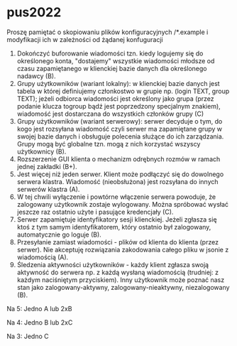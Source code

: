 # pus2022

Proszę pamiętać o skopiowaniu plików konfiguracyjnych /*.example i modyfikacji ich w zależności od żądanej konfuguracji

1. Dokończyć buforowanie wiadomości tzn. kiedy logujemy się do określonego konta, "dostajemy" wszystkie wiadomości młodsze od czasu zapamiętanego w klienckiej bazie danych dla określonego nadawcy (B).
2. Grupy użytkowników (wariant lokalny): w klienckiej bazie danych jest tabela w której definiujemy członkostwo w grupie np. (login TEXT, group TEXT); jeżeli odbiorca wiadomości jest określony jako grupa (przez podanie klucza togroup bądź jest poprzedzony specjalnym znakiem), wiadomość jest dostarczana do wszystkich członków grupy (C)
3. Grupy użytkowników (wariant serwerowy): serwer decyduje o tym, do kogo jest rozsyłana wiadomość czyli serwer ma zapamiętane grupy w swojej bazie danych i obsługuje polecenia służące do ich zarządzania. Grupy mogą być globalne tzn. mogą z nich korzystać wszyscy użytkownicy (B).
4. Rozszerzenie GUI klienta o mechanizm odrębnych rozmów w ramach jednej zakładki (B+).
5. Jest więcej niż jeden serwer. Klient może podłączyć się do dowolnego serwera klastra. Wiadomość (nieobsłużona) jest rozsyłana do innych serwerów klastra (A).
6. W tej chwili wyłączenie i powtórne włączenie serwera powoduje, że zalogowany użytkownik zostaje wylogowany. Można spróbować wysłać jeszcze raz ostatnio użyte i pasujące kredencjały (C).
7. Serwer zapamiętuje identyfikatory sesji klienckiej. Jeżeli zgłasza się ktoś z tym samym identyfikatorem, który ostatnio był zalogowany, automatycznie go loguje (B).
8. Przesyłanie zamiast wiadomości - plików od klienta do klienta (przez serwer). Nie akceptuję rozwiązania zakodowania całego pliku w jsonie z wiadomością (A).
9. Śledzenia aktywności użytkowników - każdy klient zgłasza swoją aktywność do serwera np. z każdą wysłaną wiadomością (trudniej: z każdym naciśniętym przyciskiem). Inny użytkownik może poznać nasz stan jako zalogowany-aktywny, zalogowany-nieaktywny, niezalogowany (B).

Na 5:
Jedno A lub 2xB

Na 4:
Jedno B lub 2xC

Na 3:
Jedno C
